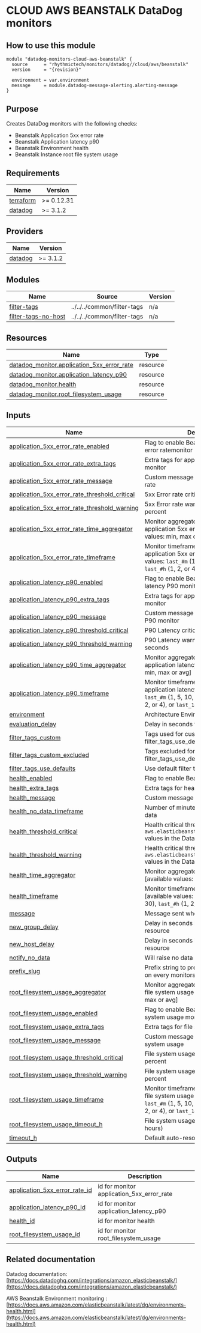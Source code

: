 # CLOUD AWS BEANSTALK DataDog monitors

## How to use this module

```hcl
module "datadog-monitors-cloud-aws-beanstalk" {
  source      = "rhythmictech/monitors/datadog//cloud/aws/beanstalk"
  version     = "{revision}"

  environment = var.environment
  message     = module.datadog-message-alerting.alerting-message
}

```

## Purpose

Creates DataDog monitors with the following checks:

- Beanstalk Application 5xx error rate
- Beanstalk Application latency p90
- Beanstalk Environment health
- Beanstalk Instance root file system usage

<!-- BEGIN_TF_DOCS -->
## Requirements

| Name | Version |
|------|---------|
| <a name="requirement_terraform"></a> [terraform](#requirement\_terraform) | >= 0.12.31 |
| <a name="requirement_datadog"></a> [datadog](#requirement\_datadog) | >= 3.1.2 |

## Providers

| Name | Version |
|------|---------|
| <a name="provider_datadog"></a> [datadog](#provider\_datadog) | >= 3.1.2 |

## Modules

| Name | Source | Version |
|------|--------|---------|
| <a name="module_filter-tags"></a> [filter-tags](#module\_filter-tags) | ../../../common/filter-tags | n/a |
| <a name="module_filter-tags-no-host"></a> [filter-tags-no-host](#module\_filter-tags-no-host) | ../../../common/filter-tags | n/a |

## Resources

| Name | Type |
|------|------|
| [datadog_monitor.application_5xx_error_rate](https://registry.terraform.io/providers/DataDog/datadog/latest/docs/resources/monitor) | resource |
| [datadog_monitor.application_latency_p90](https://registry.terraform.io/providers/DataDog/datadog/latest/docs/resources/monitor) | resource |
| [datadog_monitor.health](https://registry.terraform.io/providers/DataDog/datadog/latest/docs/resources/monitor) | resource |
| [datadog_monitor.root_filesystem_usage](https://registry.terraform.io/providers/DataDog/datadog/latest/docs/resources/monitor) | resource |

## Inputs

| Name | Description | Type | Default | Required |
|------|-------------|------|---------|:--------:|
| <a name="input_application_5xx_error_rate_enabled"></a> [application\_5xx\_error\_rate\_enabled](#input\_application\_5xx\_error\_rate\_enabled) | Flag to enable Beanstalk application 5xx error ratemonitor | `string` | `"true"` | no |
| <a name="input_application_5xx_error_rate_extra_tags"></a> [application\_5xx\_error\_rate\_extra\_tags](#input\_application\_5xx\_error\_rate\_extra\_tags) | Extra tags for application 5xx error rate monitor | `list(string)` | `[]` | no |
| <a name="input_application_5xx_error_rate_message"></a> [application\_5xx\_error\_rate\_message](#input\_application\_5xx\_error\_rate\_message) | Custom message for application 5xx error rate | `string` | `""` | no |
| <a name="input_application_5xx_error_rate_threshold_critical"></a> [application\_5xx\_error\_rate\_threshold\_critical](#input\_application\_5xx\_error\_rate\_threshold\_critical) | 5xx Error rate critical threshold in percent | `number` | `5` | no |
| <a name="input_application_5xx_error_rate_threshold_warning"></a> [application\_5xx\_error\_rate\_threshold\_warning](#input\_application\_5xx\_error\_rate\_threshold\_warning) | 5xx Error rate warning threshold in percent | `string` | `3` | no |
| <a name="input_application_5xx_error_rate_time_aggregator"></a> [application\_5xx\_error\_rate\_time\_aggregator](#input\_application\_5xx\_error\_rate\_time\_aggregator) | Monitor aggregator for beanstalk application 5xx error rate [available values: min, max or avg] | `string` | `"sum"` | no |
| <a name="input_application_5xx_error_rate_timeframe"></a> [application\_5xx\_error\_rate\_timeframe](#input\_application\_5xx\_error\_rate\_timeframe) | Monitor timeframe for beanstalk application 5xx error rate [available values: `last_#m` (1, 5, 10, 15, or 30), `last_#h` (1, 2, or 4), or `last_1d`] | `string` | `"last_15m"` | no |
| <a name="input_application_latency_p90_enabled"></a> [application\_latency\_p90\_enabled](#input\_application\_latency\_p90\_enabled) | Flag to enable Beanstalk application latency P90 monitor | `string` | `"true"` | no |
| <a name="input_application_latency_p90_extra_tags"></a> [application\_latency\_p90\_extra\_tags](#input\_application\_latency\_p90\_extra\_tags) | Extra tags for application latency P90 monitor | `list(string)` | `[]` | no |
| <a name="input_application_latency_p90_message"></a> [application\_latency\_p90\_message](#input\_application\_latency\_p90\_message) | Custom message for application latency P90 monitor | `string` | `""` | no |
| <a name="input_application_latency_p90_threshold_critical"></a> [application\_latency\_p90\_threshold\_critical](#input\_application\_latency\_p90\_threshold\_critical) | P90 Latency critical threshold in seconds | `number` | `0.5` | no |
| <a name="input_application_latency_p90_threshold_warning"></a> [application\_latency\_p90\_threshold\_warning](#input\_application\_latency\_p90\_threshold\_warning) | P90 Latency warning threshold in seconds | `string` | `0.3` | no |
| <a name="input_application_latency_p90_time_aggregator"></a> [application\_latency\_p90\_time\_aggregator](#input\_application\_latency\_p90\_time\_aggregator) | Monitor aggregator for beanstalk application latency P90 [available values: min, max or avg] | `string` | `"min"` | no |
| <a name="input_application_latency_p90_timeframe"></a> [application\_latency\_p90\_timeframe](#input\_application\_latency\_p90\_timeframe) | Monitor timeframe for beanstalk application latency P90 [available values: `last_#m` (1, 5, 10, 15, or 30), `last_#h` (1, 2, or 4), or `last_1d`] | `string` | `"last_15m"` | no |
| <a name="input_environment"></a> [environment](#input\_environment) | Architecture Environment | `string` | n/a | yes |
| <a name="input_evaluation_delay"></a> [evaluation\_delay](#input\_evaluation\_delay) | Delay in seconds for the metric evaluation | `number` | `900` | no |
| <a name="input_filter_tags_custom"></a> [filter\_tags\_custom](#input\_filter\_tags\_custom) | Tags used for custom filtering when filter\_tags\_use\_defaults is false | `string` | `"*"` | no |
| <a name="input_filter_tags_custom_excluded"></a> [filter\_tags\_custom\_excluded](#input\_filter\_tags\_custom\_excluded) | Tags excluded for custom filtering when filter\_tags\_use\_defaults is false | `string` | `""` | no |
| <a name="input_filter_tags_use_defaults"></a> [filter\_tags\_use\_defaults](#input\_filter\_tags\_use\_defaults) | Use default filter tags convention | `string` | `"true"` | no |
| <a name="input_health_enabled"></a> [health\_enabled](#input\_health\_enabled) | Flag to enable Beanstalk Health monitor | `string` | `"true"` | no |
| <a name="input_health_extra_tags"></a> [health\_extra\_tags](#input\_health\_extra\_tags) | Extra tags for health monitor | `list(string)` | `[]` | no |
| <a name="input_health_message"></a> [health\_message](#input\_health\_message) | Custom message for health monitor | `string` | `""` | no |
| <a name="input_health_no_data_timeframe"></a> [health\_no\_data\_timeframe](#input\_health\_no\_data\_timeframe) | Number of minutes before reporting no data | `string` | `20` | no |
| <a name="input_health_threshold_critical"></a> [health\_threshold\_critical](#input\_health\_threshold\_critical) | Health critical threshold (see the `aws.elasticbeanstalk.environment_health` values in the Datadog documentation) | `number` | `20` | no |
| <a name="input_health_threshold_warning"></a> [health\_threshold\_warning](#input\_health\_threshold\_warning) | Health critical threshold (see the `aws.elasticbeanstalk.environment_health` values in the Datadog documentation) | `number` | `15` | no |
| <a name="input_health_time_aggregator"></a> [health\_time\_aggregator](#input\_health\_time\_aggregator) | Monitor aggregator for beanstalk health [available values: min, max or avg] | `string` | `"min"` | no |
| <a name="input_health_timeframe"></a> [health\_timeframe](#input\_health\_timeframe) | Monitor timeframe for beanstalk health [available values: `last_#m` (1, 5, 10, 15, or 30), `last_#h` (1, 2, or 4), or `last_1d`] | `string` | `"last_10m"` | no |
| <a name="input_message"></a> [message](#input\_message) | Message sent when an alert is triggered | `any` | n/a | yes |
| <a name="input_new_group_delay"></a> [new\_group\_delay](#input\_new\_group\_delay) | Delay in seconds before monitor new resource | `number` | `300` | no |
| <a name="input_new_host_delay"></a> [new\_host\_delay](#input\_new\_host\_delay) | Delay in seconds before monitor new resource | `number` | `300` | no |
| <a name="input_notify_no_data"></a> [notify\_no\_data](#input\_notify\_no\_data) | Will raise no data alert if set to true | `bool` | `true` | no |
| <a name="input_prefix_slug"></a> [prefix\_slug](#input\_prefix\_slug) | Prefix string to prepend between brackets on every monitors names | `string` | `""` | no |
| <a name="input_root_filesystem_usage_aggregator"></a> [root\_filesystem\_usage\_aggregator](#input\_root\_filesystem\_usage\_aggregator) | Monitor aggregator for beanstalk instance file system usage [available values: min, max or avg] | `string` | `"max"` | no |
| <a name="input_root_filesystem_usage_enabled"></a> [root\_filesystem\_usage\_enabled](#input\_root\_filesystem\_usage\_enabled) | Flag to enable Beanstalk instance file system usage monitor | `string` | `"true"` | no |
| <a name="input_root_filesystem_usage_extra_tags"></a> [root\_filesystem\_usage\_extra\_tags](#input\_root\_filesystem\_usage\_extra\_tags) | Extra tags for file system usage monitor | `list(string)` | `[]` | no |
| <a name="input_root_filesystem_usage_message"></a> [root\_filesystem\_usage\_message](#input\_root\_filesystem\_usage\_message) | Custom message for application file system usage | `string` | `""` | no |
| <a name="input_root_filesystem_usage_threshold_critical"></a> [root\_filesystem\_usage\_threshold\_critical](#input\_root\_filesystem\_usage\_threshold\_critical) | File system usage critical threshold in percent | `string` | `90` | no |
| <a name="input_root_filesystem_usage_threshold_warning"></a> [root\_filesystem\_usage\_threshold\_warning](#input\_root\_filesystem\_usage\_threshold\_warning) | File system usage warning threshold in percent | `string` | `80` | no |
| <a name="input_root_filesystem_usage_timeframe"></a> [root\_filesystem\_usage\_timeframe](#input\_root\_filesystem\_usage\_timeframe) | Monitor timeframe for beanstalk instance file system usage [available values: `last_#m` (1, 5, 10, 15, or 30), `last_#h` (1, 2, or 4), or `last_1d`] | `string` | `"last_5m"` | no |
| <a name="input_root_filesystem_usage_timeout_h"></a> [root\_filesystem\_usage\_timeout\_h](#input\_root\_filesystem\_usage\_timeout\_h) | File system usage auto-resolving state (in hours) | `number` | `0` | no |
| <a name="input_timeout_h"></a> [timeout\_h](#input\_timeout\_h) | Default auto-resolving state (in hours) | `number` | `0` | no |

## Outputs

| Name | Description |
|------|-------------|
| <a name="output_application_5xx_error_rate_id"></a> [application\_5xx\_error\_rate\_id](#output\_application\_5xx\_error\_rate\_id) | id for monitor application\_5xx\_error\_rate |
| <a name="output_application_latency_p90_id"></a> [application\_latency\_p90\_id](#output\_application\_latency\_p90\_id) | id for monitor application\_latency\_p90 |
| <a name="output_health_id"></a> [health\_id](#output\_health\_id) | id for monitor health |
| <a name="output_root_filesystem_usage_id"></a> [root\_filesystem\_usage\_id](#output\_root\_filesystem\_usage\_id) | id for monitor root\_filesystem\_usage |
<!-- END_TF_DOCS -->
## Related documentation

Datadog documentation: [https://docs.datadoghq.com/integrations/amazon_elasticbeanstalk/](https://docs.datadoghq.com/integrations/amazon_elasticbeanstalk/)

AWS Beanstalk Environment monitoring : [https://docs.aws.amazon.com/elasticbeanstalk/latest/dg/environments-health.html](https://docs.aws.amazon.com/elasticbeanstalk/latest/dg/environments-health.html)
